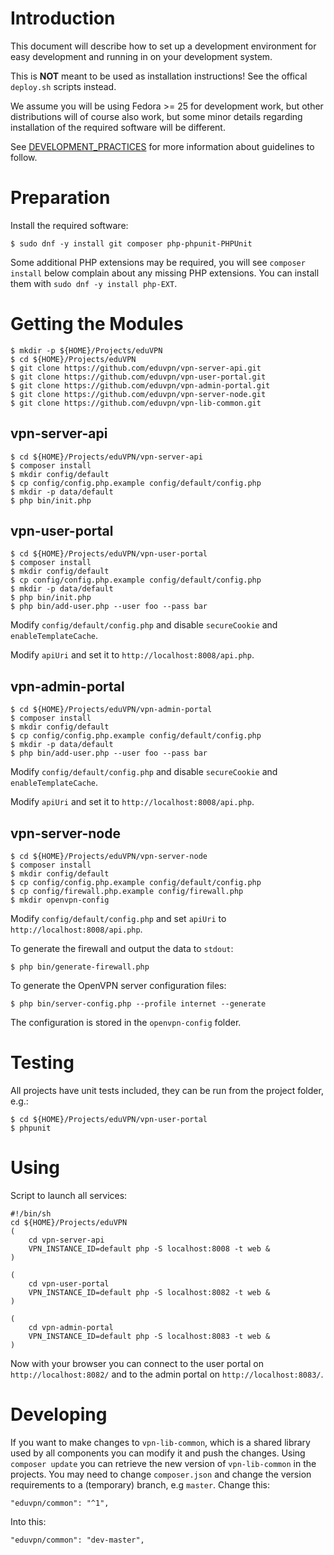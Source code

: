 # Introduction

This document will describe how to set up a development environment for easy 
development and running in on your development system. 

This is **NOT** meant to be used as installation instructions! See the offical
`deploy.sh` scripts instead.

We assume you will be using Fedora >= 25 for development work, but other 
distributions will of course also work, but some minor details regarding 
installation of the required software will be different.

See [DEVELOPMENT_PRACTICES](DEVELOPMENT_PRACTICES.md) for more information
about guidelines to follow.

# Preparation

Install the required software:

    $ sudo dnf -y install git composer php-phpunit-PHPUnit

Some additional PHP extensions may be required, you will see `composer install` 
below complain about any missing PHP extensions. You can install them with 
`sudo dnf -y install php-EXT`.

# Getting the Modules

    $ mkdir -p ${HOME}/Projects/eduVPN
    $ cd ${HOME}/Projects/eduVPN
    $ git clone https://github.com/eduvpn/vpn-server-api.git
    $ git clone https://github.com/eduvpn/vpn-user-portal.git
    $ git clone https://github.com/eduvpn/vpn-admin-portal.git
    $ git clone https://github.com/eduvpn/vpn-server-node.git
    $ git clone https://github.com/eduvpn/vpn-lib-common.git

## vpn-server-api

    $ cd ${HOME}/Projects/eduVPN/vpn-server-api
    $ composer install
    $ mkdir config/default
    $ cp config/config.php.example config/default/config.php
    $ mkdir -p data/default
    $ php bin/init.php

## vpn-user-portal

    $ cd ${HOME}/Projects/eduVPN/vpn-user-portal
    $ composer install
    $ mkdir config/default
    $ cp config/config.php.example config/default/config.php
    $ mkdir -p data/default
    $ php bin/init.php
    $ php bin/add-user.php --user foo --pass bar

Modify `config/default/config.php` and disable `secureCookie` and 
`enableTemplateCache`.

Modify `apiUri` and set it to `http://localhost:8008/api.php`.

## vpn-admin-portal

    $ cd ${HOME}/Projects/eduVPN/vpn-admin-portal
    $ composer install
    $ mkdir config/default
    $ cp config/config.php.example config/default/config.php
    $ mkdir -p data/default
    $ php bin/add-user.php --user foo --pass bar

Modify `config/default/config.php` and disable `secureCookie` and 
`enableTemplateCache`.

Modify `apiUri` and set it to `http://localhost:8008/api.php`.

## vpn-server-node

    $ cd ${HOME}/Projects/eduVPN/vpn-server-node
    $ composer install
    $ mkdir config/default
    $ cp config/config.php.example config/default/config.php
    $ cp config/firewall.php.example config/firewall.php
    $ mkdir openvpn-config

Modify `config/default/config.php` and set `apiUri` to 
`http://localhost:8008/api.php`.

To generate the firewall and output the data to `stdout`:
    
    $ php bin/generate-firewall.php

To generate the OpenVPN server configuration files:

    $ php bin/server-config.php --profile internet --generate

The configuration is stored in the `openvpn-config` folder.

# Testing

All projects have unit tests included, they can be run from the project folder,
e.g.: 

    $ cd ${HOME}/Projects/eduVPN/vpn-user-portal
    $ phpunit

# Using

Script to launch all services:

    #!/bin/sh
    cd ${HOME}/Projects/eduVPN
    (
	    cd vpn-server-api
	    VPN_INSTANCE_ID=default php -S localhost:8008 -t web &
    )

    (
	    cd vpn-user-portal
	    VPN_INSTANCE_ID=default php -S localhost:8082 -t web &
    )

    (
	    cd vpn-admin-portal
	    VPN_INSTANCE_ID=default php -S localhost:8083 -t web &
    )

Now with your browser you can connect to the user portal on 
`http://localhost:8082/` and to the admin portal on `http://localhost:8083/`.

# Developing

If you want to make changes to `vpn-lib-common`, which is a shared library 
used by all components you can modify it and push the changes. Using 
`composer update` you can retrieve the new version of `vpn-lib-common` in 
the projects. You may need to change `composer.json` and change the version
requirements to a (temporary) branch, e.g `master`. Change this:

    "eduvpn/common": "^1",

Into this:

    "eduvpn/common": "dev-master",
